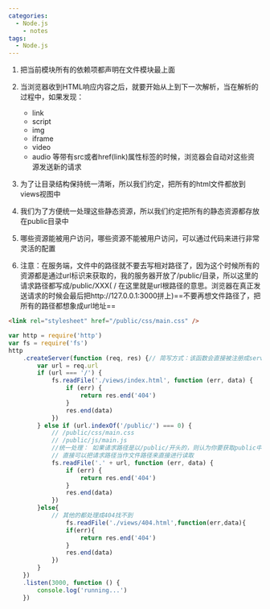```yaml
---
categories:
  - Node.js
    - notes
tags:
  - Node.js
---
```

1. 把当前模块所有的依赖项都声明在文件模块最上面
2. 当浏览器收到HTML响应内容之后，就要开始从上到下一次解析，当在解析的过程中，如果发现：
   - link
   - script
   - img
   - iframe
   - video
   - audio 
   等带有src或者href(link)属性标签的时候，浏览器会自动对这些资源发送新的请求
   
3. 为了让目录结构保持统一清晰，所以我们约定，把所有的html文件都放到views视图中
4. 我们为了方便统一处理这些静态资源，所以我们约定把所有的静态资源都存放在public目录中
5. 哪些资源能被用户访问，哪些资源不能被用户访问，可以通过代码来进行非常灵活的配置
6. 注意：在服务端，文件中的路径就不要去写相对路径了，因为这个时候所有的资源都是通过url标识来获取的，我的服务器开放了/public/目录，所以这里的请求路径都写成/public/XXX( / 在这里就是url根路径的意思。浏览器在真正发送请求的时候会最后把http://127.0.0.1:3000拼上)==不要再想文件路径了，把所有的路径都想象成url地址==

```html
<link rel="stylesheet" href="/public/css/main.css" />
```



```javascript
var http = require('http')
var fs = require('fs')
http
    .createServer(function (req, res) {// 简写方式：该函数会直接被注册成server的request请求事件处理函数
        var url = req.url
        if (url === '/') {
            fs.readFile('./views/index.html', function (err, data) {
                if (err) {
                    return res.end('404')
                }
                res.end(data)
            })
        } else if (url.indexOf('/public/') === 0) {
            // /public/css/main.css
            // /public/js/main.js
            //统一处理： 如果请求路径是以/public/开头的，则认为你要获取public中的某个资源
            // 直接可以把请求路径当作文件路径来直接进行读取
            fs.readFile('.' + url, function (err, data) {
                if (err) {
                    return res.end('404')
                }
                res.end(data)
            })
        }else{
            // 其他的都处理成404找不到
      			fs.readFile('./views/404.html',function(err,data){
                if(err){
                    return res.end('404')
                }
                res.end(data)
            })
        }
    })
    .listen(3000, function () {
        console.log('running...')
    })
```





